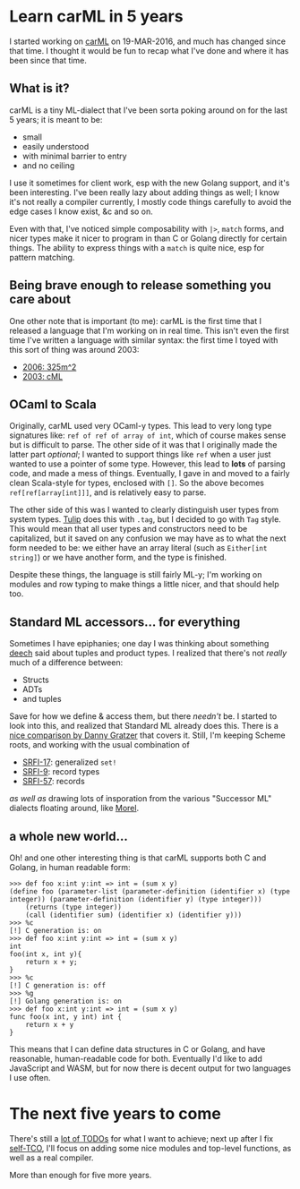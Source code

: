 # Learn carML in 5 years

I started working on [carML](https://github.com/lojikil/carML) on
19-MAR-2016, and much has changed since that time. I thought it would be
fun to recap what I've done and where it has been since that time.

## What is it?

carML is a tiny ML-dialect that I've been sorta poking around on for the
last 5 years; it is meant to be:

- small
- easily understood
- with minimal barrier to entry
- and no ceiling

I use it sometimes for client work, esp with the new Golang support, and
it's been interesting. I've been really lazy about adding things as well;
I know it's not really a compiler currently, I mostly code things carefully
to avoid the edge cases I know exist, &c and so on.

Even with that, I've noticed simple composability with `|>`, `match` forms,
and nicer types make it nicer to program in than C or Golang directly for
certain things. The ability to express things with a `match` is quite nice,
esp for pattern matching.

## Being brave enough to release something you care about

One other note that is important (to me): carML is the first time that
I released a language that I'm working on in real time. This isn't even
the first time I've written a language with similar syntax: the first
time I toyed with this sort of thing was around 2003:

- [2006: 325m^2](https://github.com/lojikil/carML/blob/master/docs/325m2.txt)
- [2003: cML](https://github.com/lojikil/carML/blob/master/docs/cml-README.md)

## OCaml to Scala

Originally, carML used very OCaml-y types. This lead to very long type
signatures like: `ref of ref of array of int`, which of course makes sense
but is difficult to parse. The other side of it was that I originally made
the latter part _optional_; I wanted to support things like `ref` when a
user just wanted to use a pointer of some type. However, this lead to
**lots** of parsing code, and made a mess of things. Eventually, I gave
in and moved to a fairly clean Scala-style for types, enclosed with `[]`.
So the above becomes `ref[ref[array[int]]]`, and is relatively easy to
parse.

The other side of this was I wanted to clearly distinguish user types from
system types. [Tulip](https://github.com/tulip-lang/tulip/blob/master/examples/lazy.tlp) does this with `.tag`, but I decided to go with `Tag` style.
This would mean that all user types and constructors need to be
capitalized, but it saved on any confusion we may have as to what the next
form needed to be: we either have an array literal (such as 
`Either[int string]`) or we have another form, and the type is finished. 

Despite these things, the language is still fairly ML-y; I'm working on
modules and row typing to make things a little nicer, and that should
help too.

## Standard ML accessors... for everything

Sometimes I have epiphanies; one day I was thinking about something 
[deech](https://twitter.com/deech) said about tuples and product types.
I realized that there's not *really* much of a difference between:

- Structs
- ADTs
- and tuples

Save for how we define & access them, but there *needn't* be. I started
to look into this, and realized that Standard ML already does this. There
is a [nice comparison by Danny Gratzer](https://jozefg.bitbucket.io/posts/2015-04-24-sml-for-haskellers.html) that covers it. Still, I'm keeping
Scheme roots, and working with the usual combination of

- [SRFI-17](https://srfi.schemers.org/srfi-17/srfi-17.html): generalized `set!`
- [SRFI-9](https://srfi.schemers.org/srfi-9/srfi-9.html): record types
- [SRFI-57](https://srfi.schemers.org/srfi-57/srfi-57.html): records

*as well as* drawing lots of insporation from the various "Successor ML"
dialects floating around, like [Morel](https://github.com/julianhyde/morel).

## a whole new world...

Oh! and one other interesting thing is that carML supports both C and 
Golang, in human readable form:

```
>>> def foo x:int y:int => int = (sum x y)
(define foo (parameter-list (parameter-definition (identifier x) (type integer)) (parameter-definition (identifier y) (type integer)))
    (returns (type integer))
    (call (identifier sum) (identifier x) (identifier y)))
>>> %c
[!] C generation is: on
>>> def foo x:int y:int => int = (sum x y)
int
foo(int x, int y){
    return x + y;
}
>>> %c
[!] C generation is: off
>>> %g
[!] Golang generation is: on
>>> def foo x:int y:int => int = (sum x y)
func foo(x int, y int) int {
	return x + y
}
```

This means that I can define data structures in C or Golang, and have 
reasonable, human-readable code for both. Eventually I'd like to add
JavaScript and WASM, but for now there is decent output for two languages
I use often.

# The next five years to come

There's still a [lot of TODOs](https://github.com/lojikil/carML/blob/master/docs/todo.md) for what I want to achieve; next up after I fix 
[self-TCO](https://github.com/lojikil/carML/blob/master/src/self_tco.c.carml), I'll focus on adding some nice modules and top-level functions, as well
as a real compiler. 

More than enough for five more years.
